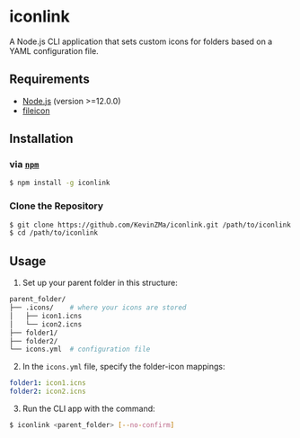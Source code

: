 # iconlink

A Node.js CLI application that sets custom icons for folders based on a YAML configuration file.

## Requirements

- [Node.js](https://nodejs.org) (version >=12.0.0)
- [fileicon](https://github.com/mklement0/fileicon)

## Installation

### via [`npm`](https://npm.im/iconlink)

```bash
$ npm install -g iconlink
```

### Clone the Repository

```bash
$ git clone https://github.com/KevinZMa/iconlink.git /path/to/iconlink
$ cd /path/to/iconlink
```

## Usage

1. Set up your parent folder in this structure:

```bash
parent_folder/
├── .icons/    # where your icons are stored
│   ├── icon1.icns
│   └── icon2.icns
├── folder1/
├── folder2/
└── icons.yml  # configuration file
```


2. In the `icons.yml` file, specify the folder-icon mappings:

```yaml
folder1: icon1.icns
folder2: icon2.icns
```

3. Run the CLI app with the command:

<!-- TODO: complete help page from `--help` -->
```bash
$ iconlink <parent_folder> [--no-confirm]
```
